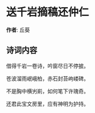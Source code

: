 # 送千岩摘稿还仲仁

**作者**: 丘葵

## 诗词内容

借得千岩一卷诗，吟窗尽日不停披。

苍波溜雨岷峨柏，赤石封苔岣嵝碑。

不是胸中横屴崱，如何笔下许瑰奇。

还君此宝文房里，应有神明为护持。

